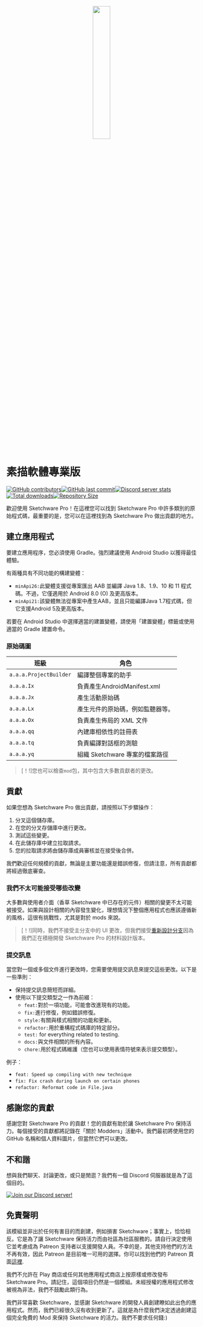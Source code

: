 <p align="center">
  <img src="assets/Sketchware-Pro.png" style="width: 30%;" />
</p>

# 素描軟體專業版

[![GitHub contributors](https://img.shields.io/github/contributors/Sketchware-Pro/Sketchware-Pro)](https://github.com/Sketchware-Pro/Sketchware-Pro/graphs/contributors)[![GitHub last commit](https://img.shields.io/github/last-commit/Sketchware-Pro/Sketchware-Pro)](https://github.com/Sketchware-Pro/Sketchware-Pro/commits/)[![Discord server stats](https://img.shields.io/discord/790686719753846785)](http://discord.gg/kq39yhT4rX)[![Total downloads](https://img.shields.io/github/downloads/Sketchware-Pro/Sketchware-Pro/total)](https://github.com/Sketchware-Pro/Sketchware-Pro/releases)[![Repository Size](https://img.shields.io/github/repo-size/Sketchware-Pro/Sketchware-Pro)](https://github.com/Sketchware-Pro/Sketchware-Pro)

歡迎使用 Sketchware Pro！在這裡您可以找到 Sketchware Pro 中許多類別的原始程式碼，最重要的是，您可以在這裡找到為 Sketchware Pro 做出貢獻的地方。

## 建立應用程式

要建立應用程序，您必須使用 Gradle。強烈建議使用 Android Studio 以獲得最佳體驗。

有兩種具有不同功能的構建變體：

-   `minApi26:`此變體支援從專案匯出 AAB 並編譯 Java 1.8、1.9、10 和 11 程式碼。不過，它僅適用於 Android 8.0 (O) 及更高版本。
-   `minApi21:`該變體無法從專案中產生AAB，並且只能編譯Java 1.7程式碼，但它支援Android 5及更高版本。

若要在 Android Studio 中選擇適當的建置變體，請使用「建置變體」標籤或使用適當的 Gradle 建置命令。

### 原始碼圖

| 班級                     | 角色                      |
| ---------------------- | ----------------------- |
| `a.a.a.ProjectBuilder` | 編譯整個專案的助手               |
| `a.a.a.Ix`             | 負責產生AndroidManifest.xml |
| `a.a.a.Jx`             | 產生活動原始碼                 |
| `a.a.a.Lx`             | 產生元件的原始碼，例如監聽器等。        |
| `a.a.a.Ox`             | 負責產生佈局的 XML 文件          |
| `a.a.a.qq`             | 內建庫相依性的註冊表              |
| `a.a.a.tq`             | 負責編譯對話框的測驗              |
| `a.a.a.yq`             | 組織 Sketchware 專案的檔案路徑   |

> [！!]您也可以檢查`mod`包，其中包含大多數貢獻者的更改。

## 貢獻

如果您想為 Sketchware Pro 做出貢獻，請按照以下步驟操作：

1.  分叉這個儲存庫。
2.  在您的分叉存儲庫中進行更改。
3.  測試這些變更。
4.  在此儲存庫中建立拉取請求。
5.  您的拉取請求將由儲存庫成員審核並在接受後合併。

我們歡迎任何規模的貢獻，無論是主要功能還是錯誤修復，但請注意，所有貢獻都將經過徹底審查。

### 我們不太可能接受哪些改變

大多數與使用者介面（香草 Sketchware 中已存在的元件）相關的變更不太可能被接受。如果與設計相關的內容發生變化，理想情況下整個應用程式也應該遵循新的風格，這很有挑戰性，尤其是對於 mods 來說。

> [！!]同時，我們不接受主分支中的 UI 更改，但我們接受[重新設計分支](https://github.com/Sketchware-Pro/Sketchware-Pro/tree/material-redesign)因為我們正在積極開發 Sketchware Pro 的材料設計版本。

### 提交訊息

當您對一個或多個文件進行更改時，您需要使用提交訊息來提交這些更改。以下是一些準則：

-   保持提交訊息簡短而詳細。
-   使用以下提交類型之一作為前綴：
    -   `feat:`對於一項功能，可能會改進現有的功能。
    -   `fix:`進行修復，例如錯誤修復。
    -   `style:`有關與樣式相關的功能和更新。
    -   `refactor:`用於重構程式碼庫的特定部分。
    -   `test:` for everything related to testing.
    -   `docs:`與文件相關的所有內容。
    -   `chore:`用於程式碼維護（您也可以使用表情符號來表示提交類型）。

例子：

-   `feat: Speed up compiling with new technique`
-   `fix: Fix crash during launch on certain phones`
-   `refactor: Reformat code in File.java`

## 感謝您的貢獻

感謝您對 Sketchware Pro 的貢獻！您的貢獻有助於讓 Sketchware Pro 保持活力。每個接受的貢獻都將記錄在「關於 Modders」活動中。我們最初將使用您的 GitHub 名稱和個人資料圖片，但當然它們可以更改。

## 不和諧

想與我們聊天、討論更改，或只是閒逛？我們有一個 Discord 伺服器就是為了這個目的。

[![Join our Discord server!](https://invidget.switchblade.xyz/kq39yhT4rX)](http://discord.gg/kq39yhT4rX)

## 免責聲明

該模組並非出於任何有害目的而創建，例如損害 Sketchware；事實上，恰恰相反。它是為了讓 Sketchware 保持活力而由社區為社區服務的。請自行決定使用它並考慮成為 Patreon 支持者以支援開發人員。不幸的是，其他支持他們的方法不再有效，因此 Patreon 是目前唯一可用的選擇。你可以找到他們的 Patreon 頁面[這裡](https://www.patreon.com/sketchware).

我們不允許在 Play 商店或任何其他應用程式商店上按原樣或修改發布 Sketchware Pro。請記住，這個項目仍然是一個模組。未經授權的應用程式修改被視為非法，我們不鼓勵此類行為。

我們非常喜歡 Sketchware，並感謝 Sketchware 的開發人員創建瞭如此出色的應用程式。然而，我們已經很久沒有收到更新了。這就是為什麼我們決定透過創建這個完全免費的 Mod 來保持 Sketchware 的活力。我們不要求任何錢:)
